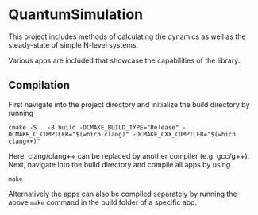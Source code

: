 # QuantumSimulation

This project includes methods of calculating the dynamics as well as the steady-state of simple N-level systems.

Various apps are included that showcase the capabilities of the library.

## Compilation

First navigate into the project directory and initialize the build directory by running

    cmake -S . -B build -DCMAKE_BUILD_TYPE="Release" -DCMAKE_C_COMPILER="$(which clang)" -DCMAKE_CXX_COMPILER="$(which clang++)"

Here, clang/clang++ can be replaced by another compiler (e.g. gcc/g++).
Next, navigate into the build directory and compile all apps by using

    make

Alternatively the apps can also be compiled separately by running the above `make` command in the build folder of a specific app.